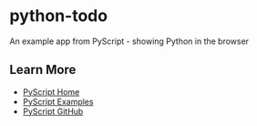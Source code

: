 # python-todo

An example app from PyScript - showing Python in the browser

## Learn More

- [PyScript Home](https://pyscript.net)
- [PyScript Examples](https://pyscript.net/examples)
- [PyScript GitHub](https://github.com/pyscript)

